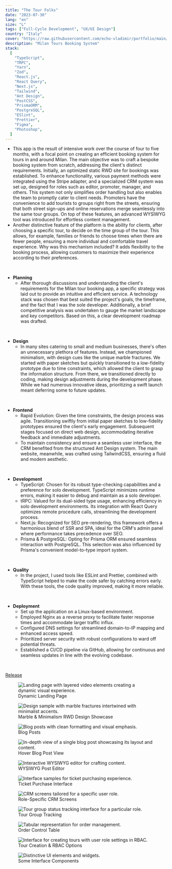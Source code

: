 ```yaml
---
title: "The Tour Folks"
date: "2023-07-30"
lang: "en"
size: "L"
tags: ["Full-Cycle Development", "UX/UI Design"]
country: "Italy"
cover: "https://raw.githubusercontent.com/echo-vladimir/portfolio/main/public/media/thetourfolks/cover.jpg"
description: "Milan Tours Booking System"
stack:
  [
    "TypeScript",
    "TRPC",
    "Yarn",
    "Zod",
    "React.js",
    "React Query",
    "Next.js",
    "Tailwind",
    "Ant Design",
    "PostCSS",
    "PrismaORM",
    "PostgreSQL",
    "ESlint",
    "Prettier",
    "Figma",
    "Photoshop",
  ]
---
```


- This app is the result of intensive work over the course of four to five
  months, with a focal point on creating an efficient booking system for tours
  in and around Milan. The main objective was to craft a bespoke booking system
  from scratch, addressing the client's distinct requirements. Initially, an
  optimized static RWD site for bookings was established. To enhance
  functionality, various payment methods were integrated using the Stripe
  adapter, and a specialized CRM system was set up, designed for roles such as
  editor, promoter, manager, and others. This system not only simplifies order
  handling but also enables the team to promptly cater to client needs.
  Promoters have the convenience to add tourists to groups right from the
  streets, ensuring that both street sign-ups and online reservations merge
  seamlessly into the same tour groups. On top of these features, an advanced
  WYSIWYG tool was introduced for effortless content management.
- Another distinctive feature of the platform is the ability for clients, after
  choosing a specific tour, to decide on the time group of the tour. This
  allows, for example, families or friends to choose times when there are fewer
  people, ensuring a more individual and comfortable travel experience. Why was
  this mechanism included? It adds flexibility to the booking process, allowing
  customers to maximize their experience according to their preferences.

</br>

- **Planning**
  - After thorough discussions and understanding the client's requirements for
    the Milan tour booking app, a specific strategy was laid out to provide an
    intuitive and efficient service. A technology stack was chosen that best
    suited the project's goals, the timeframe, and the fact that I was the sole
    developer. Additionally, a brief competitive analysis was undertaken to
    gauge the market landscape and key competitors. Based on this, a clear
    development roadmap was drafted.

</br>

- **Design**
  - In many sites catering to small and medium businesses, there's often an
    unnecessary plethora of features. Instead, we championed minimalism, with
    design cues like the unique marble fractures. We started with paper sketches
    but quickly transitioned to a low-fidelity prototype due to time
    constraints, which allowed the client to grasp the information structure.
    From there, we transitioned directly to coding, making design adjustments
    during the development phase. While we had numerous innovative ideas,
    prioritizing a swift launch meant deferring some to future updates.

</br>

- **Frontend**
  - Rapid Evolution: Given the time constraints, the design process was agile.
    Transitioning swiftly from initial paper sketches to low-fidelity prototypes
    ensured the client's early engagement. Subsequent stages focused on direct
    web design, accommodating iterative feedback and immediate adjustments.
  - To maintain consistency and ensure a seamless user interface, the CRM
    benefited from the structured Ant Design system. The main website,
    meanwhile, was crafted using TailwindCSS, ensuring a fluid and modern
    aesthetic.

</br>

- **Development**
  - TypeScript: Chosen for its robust type-checking capabilities and a
    preference for solo development. TypeScript minimizes runtime errors, making
    it easier to debug and maintain as a solo developer.
  - tRPC: Valued for its dual-sided type usage, enhancing efficiency in solo
    development environments. Its integration with React Query optimizes remote
    procedure calls, streamlining the development process.
  - Next.js: Recognized for SEO pre-rendering, this framework offers a
    harmonious blend of SSR and SPA, ideal for the CRM's admin panel where
    performance takes precedence over SEO.
  - Prisma & PostgreSQL: Opting for Prisma ORM ensured seamless interaction with
    PostgreSQL. This selection was also influenced by Prisma's convenient
    model-to-type import system.

</br>

- **Quality**
  - In the project, I used tools like ESLint and Prettier, combined with
    TypeScript helped to make the code safer by catching errors early. With
    these tools, the code quality improved, making it more reliable.

</br>

- **Deployment**
  - Set up the application on a Linux-based environment.
  - Employed Nginx as a reverse proxy to facilitate faster response times and
    accommodate larger traffic influx.
  - Configured DNS settings for streamlined domain-to-IP mapping and enhanced
    access speed.
  - Prioritized server security with robust configurations to ward off potential
    threats.
  - Established a CI/CD pipeline via GitHub, allowing for continuous and
    seamless updates in line with the evolving codebase.

</br>

<a href="https://thetourfolks.com/" target="_blank" >Release</a>

<figure>
    <img alt="Landing page with layered video elements creating a dynamic visual experience." src="https://raw.githubusercontent.com/echo-vladimir/portfolio/main/public/media/thetourfolks/TheTourFolks1.png"/>
    <figcaption>Dynamic Landing Page</figcaption>
</figure>

<figure>
    <img alt="Design sample with marble fractures intertwined with minimalist accents." src="https://raw.githubusercontent.com/echo-vladimir/portfolio/main/public/media/thetourfolks/TheTourFolks2.png"/>
    <figcaption>Marble & Minimalism RWD Design Showcase</figcaption>
</figure>

<figure>
    <img alt="Blog posts with clean formatting and visual emphasis." src="https://raw.githubusercontent.com/echo-vladimir/portfolio/main/public/media/thetourfolks/TheTourFolks3.png"/>
    <figcaption>Blog Posts</figcaption>
</figure>

<figure>
    <img alt="In-depth view of a single blog post showcasing its layout and content." src="https://raw.githubusercontent.com/echo-vladimir/portfolio/main/public/media/thetourfolks/TheTourFolks4.png"/>
    <figcaption>Hover Blog Post View</figcaption> 
</figure>

<figure>
    <img alt="Interactive WYSIWYG editor for crafting content." src="https://raw.githubusercontent.com/echo-vladimir/portfolio/main/public/media/thetourfolks/TheTourFolks5.png"/>
    <figcaption>WYSIWYG Post Editor</figcaption>
</figure>

<figure>
    <img alt="Interface samples for ticket purchasing experience." src="https://raw.githubusercontent.com/echo-vladimir/portfolio/main/public/media/thetourfolks/TheTourFolks6.png"/>
    <figcaption>Ticket Purchase Interface</figcaption>
</figure>

<figure>
    <img alt="CRM screens tailored for a specific user role." src="https://raw.githubusercontent.com/echo-vladimir/portfolio/main/public/media/thetourfolks/TheTourFolks7.png"/>
    <figcaption> Role-Specific CRM Screens</figcaption>
</figure>

<figure>
    <img alt="Tour group status tracking interface for a particular role." src="https://raw.githubusercontent.com/echo-vladimir/portfolio/main/public/media/thetourfolks/TheTourFolks8.png"/>
    <figcaption> Tour Group Tracking</figcaption>
</figure>

<figure>
    <img alt="Tabular representation for order management." src="https://raw.githubusercontent.com/echo-vladimir/portfolio/main/public/media/thetourfolks/TheTourFolks9.png"/>
    <figcaption>Order Control Table</figcaption>
</figure>

<figure>
    <img alt="Interface for creating tours with user role settings in RBAC." src="https://raw.githubusercontent.com/echo-vladimir/portfolio/main/public/media/thetourfolks/TheTourFolks10.png"/>
    <figcaption>Tour Creation & RBAC Options</figcaption>
</figure>

<figure>
    <img alt="Distinctive UI elements and widgets." src="https://raw.githubusercontent.com/echo-vladimir/portfolio/main/public/media/thetourfolks/TheTourFolks12.png"/>
    <figcaption>Some Interface Components</figcaption>
</figure>
